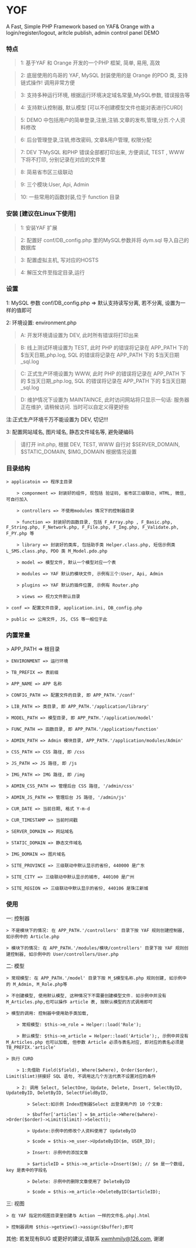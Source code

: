 # YOF
A Fast, Simple PHP Framework based on YAF&amp; Orange with a login/register/logout, aritcle publish, admin control panel DEMO

<H3>特点</H3>

> 1: 基于YAF 和 Orange 开发的一个PHP 框架, 简单, 易用, 高效

> 2: 底层使用的鸟哥的 YAF, MySQL 封装使用的是 Orange 的PDO 类, 支持链式操作! 调用非常方便

> 3: 支持多种运行环境, 根据运行环境决定域名常量,MySQL参数, 错误报告等

> 4: 支持默认控制器, 默认模型 [可以不创建模型文件也能对表进行CURD] 

> 5: DEMO 中包括用户的简单登录,注册,注销.文章的发布,管理,分页.个人资料修改

> 6: 后台管理登录,注销,修改密码, 文章&用户管理, 权限分配 

> 7: DEV 下MySQL 和PHP 错误全部都打印出来, 方便调试, TEST , WWW 下将不打印, 分别记录在对应的文件里 

> 8: 简易省市区三级联动

> 9: 三个模块:User, Api, Admin 

> 10: 一些常用的函数封装,位于 function 目录

<H3>安装 [建议在Linux下使用]</H3>

> 1: 安装YAF 扩展

> 2: 配置好 conf/DB_config.php 里的MySQL参数并将 dym.sql 导入自己的数据库

> 3: 配置虚拟主机, 写对应的HOSTS

> 4: 解压文件至指定目录,运行


<H3>设置</H3>
1: MySQL 参数 conf/DB_config.php => 默认支持读写分离, 若不分离, 设置为一样的值即可

2: 环境设置: environment.php

   > A: 开发环境请设置为 DEV, 此时所有错误将打印出来

   > B: 线上测试环境设置为 TEST, 此时 PHP 的错误将记录在 APP_PATH 下的 $当天日期_php.log, SQL 的错误将记录在 APP_PATH 下的 $当天日期_sql.log

   > C: 正式生产环境设置为 WWW, 此时 PHP 的错误将记录在 APP_PATH 下的 $当天日期_php.log, SQL 的错误将记录在 APP_PATH 下的 $当天日期_sql.log

   > D: 维护情况下设置为 MAINTAINCE, 此时访问网站将只显示一句话: 服务器正在维护, 请稍候访问. 当时可以自定义得更好些

注:正式生产环境千万不能设置为 DEV, 切记!!!

3: 配置网站域名, 图片域名, 静态文件域名等, 避免硬编码

   > 请打开 init.php, 根据 DEV, TEST, WWW 自行对 $SERVER_DOMAIN, $STATIC_DOMAIN, $IMG_DOMAIN 根据情况设置


<H3>目录结构</H3>

    > applicatoin => 程序主目录

        > componment => 封装好的组件, 现包括 验证码, 省市区三级联动, HTML, 微信, 可自行加入

        > controllers => 不使用modules 情况下的控制器目录

        > function => 封装好的函数目录, 包括 F_Array.php , F_Basic.php, F_String.php, F_Network.php, F_File.php, F_Img.php, F_Validate.ph, F_PY.php 等

        > library => 封装好的类库, 包括助手类 Helper.class.php, 短信示例类 L_SMS.class.php, PDO 类 M_Model.pdo.php

        > model => 模型文件, 默认一个模型对应一个表

        > modules => YAF 默认的模块文件, 示例有三个:User, Api, Admin

        > plugins => YAF 默认的插件位置, 示例有 Router.php
        
        > views => 视力文件默认目录
       
    > conf => 配置文件目录, application.ini, DB_config.php

    > public => 公用文件, JS, CSS 等一般位于此

<H3>内置常量</H3>
    > APP_PATH => 根目录

    > ENVIRONMENT => 运行环境

    > TB_PREFIX => 表前缀

    > APP_NAME => APP 名称

    > CONFIG_PATH => 配置文件的目录, 即 APP_PATH.'/conf'
    
    > LIB_PATH => 类目录, 即 APP_PATH.'/application/library'

    > MODEL_PATH => 模型目录, 即 APP_PATH.'/application/model'

    > FUNC_PATH => 函数目录, 即 APP_PATH.'/application/function'

    > ADMIN_PATH => Admin 模块目录, APP_PATH.'/application/modules/Admin'

    > CSS_PATH => CSS 路径, 即 /css 

    > JS_PATH => JS 路径, 即 /js

    > IMG_PATH => IMG 路径, 即 /img
    
    > ADMIN_CSS_PATH => 管理后台 CSS 路径, '/admin/css'

    > ADMIN_JS_PATH => 管理后台 JS 路径, '/admin/js'

    > CUR_DATE => 当前日期, 格式 Y-m-d

    > CUR_TIMESTAMP => 当前时间戳

    > SERVER_DOMAIN => 网站域名

    > STATIC_DOMAIN => 静态文件域名

    > IMG_DOMAIN => 图片域名

    > SITE_PROVINCE => 三级联动中默认显示的省份, 440000 是广东

    > SITE_CITY => 三级联动中默认显示的城市, 440100 是广州

    > SITE_REGION => 三级联动中默认显示的省份, 440106 是珠江新城

<H3>使用</H3>

一: 控制器
    
    > 不是模块下的情况: 在 APP_PATH.'/controllers' 目录下按 YAF 规则创建控制器, 如示例中的 Article.php
    
    > 模块下的情况: 在 APP_PATH.'/modules/模块/controllers' 目录下按 YAF 规则创建控制器, 如示例中的 User/controllers/User.php

二: 模型
    
    > 常规模型: 在 APP_PATH.'/model' 目录下按 M_$模型名称.php 规则创建, 如示例中的 M_Admin, M_Role.php等
    
    > 不创建模型, 使用默认模型, 这种情况下不需要创建模型文件. 如示例中并没有 M_Articles.php,也可以操作 article 表, 按默认模型的方式调用即可

    > 模型的调用: 控制器中使用助手类加载, 
    
        > 常规模型: $this->m_role = Helper::load('Role');

        > 默认模型: $this->m_article = Helper::load('Article');, 示例中并没有 M_Articles.php 也可以加载, 但参数 Article 必须与表名对应, 即对应的表名必须是 TB_PREFIX.'article'

    > 执行 CURD
    
        > 1:先借助 Field($field), Where($where), Order($order), Limit($limt)拼接好 SQL 语句, 不调用这几个方法代表不设置对应的条件
        
        > 2: 调用 Select, SelectOne, Update, Delete, Insert, SelectByID, UpdateByID, DeletByID, SelectFieldByID, 
        
            > Select:如示例 Index控制器Select 出登录用户的 10 个文章:
            
            > $buffer['articles'] = $m_article->Where($where)->Order($order)->Limit($limit)->Select();

            > Update:示例中的修改个人资料使用了 UpdateByID

            > $code = $this->m_user->UpdateByID($m, USER_ID);

            > Insert: 示例中的添加文章

            > $articleID = $this->m_article->Insert($m); // $m 是一个数组, key 是表中的字段名

            > Delete: 示例中的删除文章使用了 DeleteByID

            > $code = $this->m_article->DeleteByID($articleID);

三: 视图
    
    > 在 YAF 指定的视图目录里创建与 Action 一样的文件名.php|.html

    > 控制器调用 $this->getView()->assign($buffer);即可

其他: 若发现有BUG 或更好的建议,请联系 xwmhmily@126.com, 谢谢
